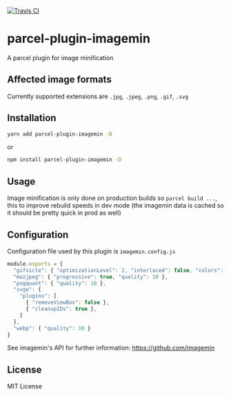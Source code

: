 [![Travis CI](https://travis-ci.org/DeMoorJasper/parcel-plugin-imagemin.svg?branch=master)](https://travis-ci.org/DeMoorJasper/parcel-plugin-imagemin)

# parcel-plugin-imagemin
A parcel plugin for image minification

## Affected image formats
Currently supported extensions are `.jpg`, `.jpeg`, `.png`, `.gif`, `.svg`

## Installation
```bash
yarn add parcel-plugin-imagemin -D
```
or
```bash
npm install parcel-plugin-imagemin -D
```

## Usage
Image minification is only done on production builds so `parcel build ...`, this to improve rebuild speeds in dev mode (the imagemin data is cached so it should be pretty quick in prod as well)

## Configuration
Configuration file used by this plugin is `imagemin.config.js`
```Javascript
module.exports = {
  "gifsicle": { "optimizationLevel": 2, "interlaced": false, "colors": 10 },
  "mozjpeg": { "progressive": true, "quality": 10 },
  "pngquant": { "quality": 10 },
  "svgo": {
    "plugins": [
      { "removeViewBox": false },
      { "cleanupIDs": true },
    ]
  },
  "webp": { "quality": 10 }
}

```
See imagemin's API for further information: https://github.com/imagemin

## License
MIT License
